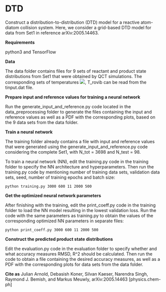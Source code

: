 # DTD

Construct a distribution-to-distribution (DTD) model for a reactive atom-diatom collision system. Here, we consider a grid-based DTD model for data from Set1 in reference arXiv:2005.14463.

**Requirements**

python3 and TensorFlow

**Data**

The data folder contains files for 9 sets of reactant and product state distributions from Set1 that were obtained by QCT simulations. The corresponding sets of temperatures <img src="https://render.githubusercontent.com/render/math?math=T_{trans}">, T_rovib can be read from the tinput.dat file.

**Prepare input and reference values for training a neural network**

Run the generate_input_and_reference.py code located in the data_preprocessing folder to generate the files containing the input and reference values as well as a PDF with the corresponding plots, based on the 9 data sets from the data folder.

**Train a neural network**

The training folder already contains a file with input and reference values that were generated using the generate_input_and_reference.py code considering the complete Set1, with N_tot = 3698 and N_test = 98.

To train a neural network (NN), edit the training.py code in the training folder to specify the NN architecture and hyperparameters. Then run the training.py code by mentioning number of training data sets, validation data sets, seed, number of training epochs and batch size:

`python training.py 3000 600 11 2000 500`

**Get the optimized neural network parameters**

After finishing with the training, edit the print_coeff.py code in the training folder to load the NN model resulting in the lowest validation loss. Run the code with the same parameters as training.py to obtain the values of the corresponding optimized NN parameters in separate files:

`python print_coeff.py 3000 600 11 2000 500`

**Construct the predicted product state distributions**

Edit the evaluation.py code in the evaluation folder to specify whether and what accuracy measures RMSD, R^2 should be calculated. Then run the code to obtain a file containing the desired accuracy measures, as well as a PDF with the corresponding plots for data sets from the data folder.

**Cite as** Julian Arnold, Debasish Koner, Silvan Kaeser, Narendra Singh, Raymond J. Bemish, and Markus Meuwly, arXiv:2005.14463 [physics.chem-ph]
